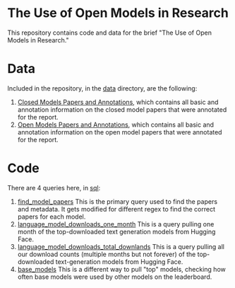 # The Use of Open Models in Research

This repository contains code and data for the brief "The Use of Open Models in Research."

# Data

Included in the repository, in the [data](data) directory, are the following:

1. [Closed Models Papers and Annotations](data/Closed%20Models%20Papers%20and%20Annotations.xlsx), which contains all basic and annotation information on the closed model papers that were annotated for the report.
2. [Open Models Papers and Annotations](data/Open%20Models%20Papers%20and%20Annotations.xlsx), which contains all basic and annotation information on the open model papers that were annotated for the report.

# Code

There are 4 queries here, in [sql](sql):

1. [find_model_papers](sql/find_model_papers.sql) This is the primary query used to find the papers and metadata. It gets modified for different regex to find the correct papers for each model.
2. [language_model_downloads_one_month](sql/language_models_downloads_one_month.sql) This is a query pulling one month of the top-downloaded text generation models from Hugging Face.
3. [language_model_downloads_total_downlands](sql/language_models_total_downloads.sql) This is a query pulling all our download counts (multiple months but not forever) of the top-downloaded text-generation models from Hugging Face.
4. [base_models](sql/base_models.sql) This is a different way to pull "top" models, checking how often base models were used by other models on the leaderboard.